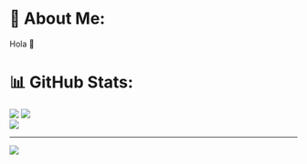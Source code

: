# 💫 About Me:
Hola 🤞

# 📊 GitHub Stats:
![](https://github-readme-stats.vercel.app/api/top-langs/?username=sipalingtestnet&theme=dark&hide_border=false&include_all_commits=true&count_private=true&layout=compact)
![](https://github-readme-stats.vercel.app/api?username=sipalingtestnet&theme=dark&hide_border=false&include_all_commits=true&count_private=true)<br/>
![](https://github-readme-streak-stats.herokuapp.com/?user=sipalingtestnet&theme=dark&hide_border=false)<br/>


---
[![](https://visitcount.itsvg.in/api?id=sipalingtestnet&icon=0&color=7)](https://visitcount.itsvg.in)

<!-- Proudly created with GPRM ( https://gprm.itsvg.in ) -->

